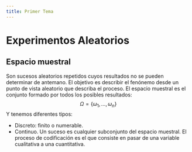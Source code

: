 ```yaml
---
title: Primer Tema
---
```

# Experimentos Aleatorios
## Espacio muestral
Son sucesos aleatorios repetidos cuyos resultados no se pueden determinar de
antemano. El objetivo es describir el fenónemo desde un punto de vista aleatorio
que describa el proceso.
El espacio muestral es el conjunto formado por todos los posibles resultados:
$$
\Omega = \{ \omega_{1},\dots ,\omega_{n} \}
$$
Y tenemos diferentes tipos:
- Discreto: finito o numerable.
- Continuo.
Un suceso es cualquier subconjunto del espacio muestral.
El proceso de codificación es el que consiste en pasar de una variable cualitativa a una cuantitativa.